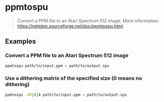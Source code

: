 # ppmtospu

> Convert a PPM file to an Atari Spectrum 512 image. More information: <https://netpbm.sourceforge.net/doc/ppmtospu.html>.

## Examples

### Convert a PPM file to an Atari Spectrum 512 image

```bash
ppmtospu path/to/input.ppm > path/to/output.spu
```

### Use a dithering matrix of the specified size (0 means no dithering)

```bash
ppmtospu -d0|2|4 path/to/input.ppm > path/to/output.spu
```
